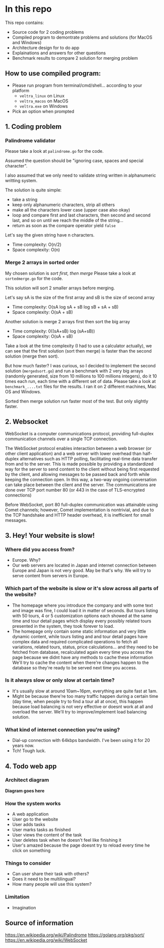 # In this repo

This repo contains:

- Source code for 2 coding problems
- Compiled program to demontrate problems and solutions (for MacOS and Windows)
- Architecture design for to do app
- Explainations and answers for other questions
- Benchmark results to compare 2 solution for merging problem

## How to use compiled program:
- Please run program from terminal/cmd/shell... according to your platform
  - `veltra_linux` on Linux
  - `veltra_macos` on MacOS
  - `veltra.exe` on Windows
- Pick an option when prompted

## 1. Coding problem

### Palindrome validator

Please take a look at `palindrome.go` for the code.

Assumed the question should be "ignoring case, spaces and special character".

I also assumed that we only need to validate string written in alphanumeric writting system.

The solution is quite simple:
- take a string
- keep only alphanumeric characters, strip all others
- make all the characters lower case (upper case also okay)
- loop and compare first and last characters, then second and second last, and so on until we reach the middle of the string...
- return as soon as the compare operator yield `false`

Let's say the given string have n characters.

- Time complexity: O(n/2)
- Space complexity: O(n)

### Merge 2 arrays in sorted order

My chosen solution is *sort first, then merge*
Please take a look at `sortedmerge.go` for the code.

This solution will sort 2 smaller arrays before merging.

Let's say sA is the size of the first array and sB is the size of second array

- Time complexity: O(sA log sA + sB log sB + sA + sB)
- Space complexity: O(sA + sB)

Another solution is merge 2 arrays first then sort the big array

- Time complexity: 0((sA+sB) log (sA+sB))
- Space complexity: O(sA + sB)

Take a look at the time complexity (I had to use a calculator actually), we can see that the first solution (sort then merge) is faster than the second solution (merge then sort).

But how much faster? I was curious, so I decided to implement the second solution (`mergedsort.go`) and run a benchmark with 2 very big arrays (randomly generated, size from 10 millions to 100 millions integers), do it 10 times each run, each time with a different set of data. Please take a look at `benchmark_....txt` files for the results. I ran it on 2 different machines, Mac OS and Windows.

Sorted then merge solution run faster most of the test. But only slightly faster.

## 2. Websocket

WebSocket is a computer communications protocol, providing full-duplex communication channels over a single TCP connection.

The WebSocket protocol enables interaction between a web browser (or other client application) and a web server with lower overhead than half-duplex alternatives such as HTTP polling, facilitating real-time data transfer from and to the server. This is made possible by providing a standardized way for the server to send content to the client without being first requested by the client, and allowing messages to be passed back and forth while keeping the connection open. In this way, a two-way ongoing conversation can take place between the client and the server. The communications are done over TCP port number 80 (or 443 in the case of TLS-encrypted connections)

Before WebSocket, port 80 full-duplex communication was attainable using Comet channels; however, Comet implementation is nontrivial, and due to the TCP handshake and HTTP header overhead, it is inefficient for small messages. 

## 3. Hey! Your website is slow!

### Where did you access from?

- Europe. Why?
- Our web servers are located in Japan and internet connection between Europe and Japan is not very good. May be that's why. We will try to serve content from servers in Europe.

### Which part of the website is slow or it's slow across all parts of the website?

- The homepage where you introduce the company and with some text and image was fine, I could load it in matter of seconds. But tours listing with 50 tours, 4 or 5 customization options each showed at the same time and tour detail pages which display every possibly related tours presented in the system, they took forever to load.
- The homepage only contain some static information and very little dynamic content, while tours listing and and tour detail pages have complex data and required complicated operations to fetch all variations, related tours, status, price calculations... and they need to be fetched from database, recalculated again every time you access the page because we didnt have any methods to cache these information We'll try to cache the content when there're changes happen to the database so they're ready to be served next time you access.

### Is it always slow or only slow at certain time?

- It's usually slow at around 10am~16pm, everything are quite fast at 1am.
- Might be because there're too many traffic happen during a certain time (day time, when people try to find a tour all at once), this happen because load balancing is not very effective or doesnt work at all and overload the server. We'll try to improve/implement load balancing solution.

### What kind of internet connection you're using?

- Dial-up connection with 64kbps bandwidth. I've been using it for 20 years now.
- Tch! Tough luck.

## 4. Todo web app

### Architect diagram

**Diagram goes here**

### How the system works

- A web application
- User go to the website
- User adds tasks
- User marks tasks as finished
- User views the content of the task
- User deletes task when he doesn't feel like finishing it
- User's amazed because the page doesnt try to reload every time he click on something

### Things to consider

- Can user share their task with others?
- Does it need to be multilingual?
- How many people will use this system?

### Limitation

- Imagination

## Source of information

https://en.wikipedia.org/wiki/Palindrome
https://golang.org/pkg/sort/
https://en.wikipedia.org/wiki/WebSocket
